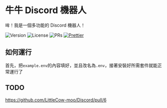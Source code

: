 # 牛牛 Discord 機器人

哞！我是一個多功能的 Discord 機器人！

![Version](https://img.shields.io/github/package-json/v/LittleCow-moo/Discord?logo=github&style=for-the-badge&label=版本) ![License](https://img.shields.io/github/license/LittleCow-moo/Discord?style=for-the-badge&logo=github&label=許可證) ![PRs](https://img.shields.io/github/issues-pr-raw/LittleCow-moo/Discord?label=拉取請求&logo=github&style=for-the-badge) [![Prettier](https://img.shields.io/badge/程式碼樣式-Prettier-ff69b4.svg?style=for-the-badge)](https://github.com/prettier/prettier)

## 如何運行

首先，把`example.env`的內容填好，並且改名為`.env`，接著安裝好所需套件就能正常運行了

## TODO

https://github.com/LittleCow-moo/Discord/pull/6
